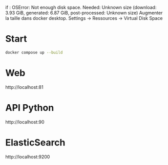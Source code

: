 if : OSError: Not enough disk space. Needed: Unknown size (download: 3.93 GiB, generated: 6.87 GiB, post-processed: Unknown size)
Augmenter la taille dans docker desktop. Settings -> Ressources -> Virtual Disk Space

# Start

```zsh
docker compose up --build
```

# Web

http://localhost:81

# API Python

http://localhost:90

# ElasticSearch

http://localhost:9200
